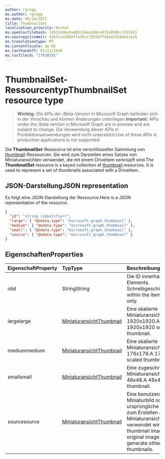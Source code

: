 ```yaml
---
author: rgregg
ms.author: rgregg
ms.date: 09/10/2017
title: ThumbnailSet
localization_priority: Normal
ms.openlocfilehash: 145134d6a3ad85134ea2d6c4d72e050bc17b31d1
ms.sourcegitcommit: d2b3ca32602ffa76cc7925d7f4d1e2258e611ea5
ms.translationtype: MT
ms.contentlocale: de-DE
ms.lasthandoff: 01/11/2019
ms.locfileid: "27830191"
---
```

# <a name="thumbnailset-resource-type"></a><span data-ttu-id="f18ec-102">ThumbnailSet-Ressourcentyp</span><span class="sxs-lookup"><span data-stu-id="f18ec-102">ThumbnailSet resource type</span></span>

> <span data-ttu-id="f18ec-103">**Wichtig:** Die APIs der /Beta-Version in Microsoft Graph befinden sich in der Vorschau und können Änderungen unterliegen.</span><span class="sxs-lookup"><span data-stu-id="f18ec-103">**Important:** APIs under the /beta version in Microsoft Graph are in preview and are subject to change.</span></span> <span data-ttu-id="f18ec-104">Die Verwendung dieser APIs in Produktionsanwendungen wird nicht unterstützt.</span><span class="sxs-lookup"><span data-stu-id="f18ec-104">Use of these APIs in production applications is not supported.</span></span>

<span data-ttu-id="f18ec-p102">Die **ThumbnailSet**-Ressource ist eine verschlüsselter Sammlung von [thumbnail](thumbnail.md)-Ressourcen. Sie wird zum Darstellen eines Satzes von Miniaturansichten verwendet, die mit einem DriveItem verknüpft sind.</span><span class="sxs-lookup"><span data-stu-id="f18ec-p102">The **ThumbnailSet** resource is a keyed collection of [thumbnail](thumbnail.md) resources. It is used to represent a set of thumbnails associated with a DriveItem.</span></span>

## <a name="json-representation"></a><span data-ttu-id="f18ec-107">JSON-Darstellung</span><span class="sxs-lookup"><span data-stu-id="f18ec-107">JSON representation</span></span>

<span data-ttu-id="f18ec-108">Es folgt eine JSON-Darstellung der Ressource.</span><span class="sxs-lookup"><span data-stu-id="f18ec-108">Here is a JSON representation of the resource.</span></span>

<!-- {
  "blockType": "resource",
  "optionalProperties": ["source", "small", "medium", "large"],
  "openType": true,
  "keyProperty": "id",
  "@odata.type": "microsoft.graph.thumbnailSet"
} -->

```json
{
  "id": "string (identifier)",
  "large": { "@odata.type": "microsoft.graph.thumbnail" },
  "medium": { "@odata.type": "microsoft.graph.thumbnail" },
  "small": { "@odata.type": "microsoft.graph.thumbnail" },
  "source": { "@odata.type": "microsoft.graph.thumbnail" }
}
```

## <a name="properties"></a><span data-ttu-id="f18ec-109">Eigenschaften</span><span class="sxs-lookup"><span data-stu-id="f18ec-109">Properties</span></span>

| <span data-ttu-id="f18ec-110">Eigenschaft</span><span class="sxs-lookup"><span data-stu-id="f18ec-110">Property</span></span> | <span data-ttu-id="f18ec-111">Typ</span><span class="sxs-lookup"><span data-stu-id="f18ec-111">Type</span></span>                      | <span data-ttu-id="f18ec-112">Beschreibung</span><span class="sxs-lookup"><span data-stu-id="f18ec-112">Description</span></span>                                                                       |
|:---------|:--------------------------|:----------------------------------------------------------------------------------|
| <span data-ttu-id="f18ec-113">id</span><span class="sxs-lookup"><span data-stu-id="f18ec-113">id</span></span>       | <span data-ttu-id="f18ec-114">String</span><span class="sxs-lookup"><span data-stu-id="f18ec-114">String</span></span>                    | <span data-ttu-id="f18ec-p103">Die ID innerhalb des Elements. Schreibgeschützt.</span><span class="sxs-lookup"><span data-stu-id="f18ec-p103">The id within the item. Read-only.</span></span>                                                |
| <span data-ttu-id="f18ec-117">large</span><span class="sxs-lookup"><span data-stu-id="f18ec-117">large</span></span>    | [<span data-ttu-id="f18ec-118">Miniaturansicht</span><span class="sxs-lookup"><span data-stu-id="f18ec-118">Thumbnail</span></span>](thumbnail.md) | <span data-ttu-id="f18ec-119">Eine skalierte Miniaturansicht von 1920x1920.</span><span class="sxs-lookup"><span data-stu-id="f18ec-119">A 1920x1920 scaled thumbnail.</span></span>                                                     |
| <span data-ttu-id="f18ec-120">medium</span><span class="sxs-lookup"><span data-stu-id="f18ec-120">medium</span></span>   | [<span data-ttu-id="f18ec-121">Miniaturansicht</span><span class="sxs-lookup"><span data-stu-id="f18ec-121">Thumbnail</span></span>](thumbnail.md) | <span data-ttu-id="f18ec-122">Eine skalierte Miniaturansicht von 176x176.</span><span class="sxs-lookup"><span data-stu-id="f18ec-122">A 176x176 scaled thumbnail.</span></span>                                                       |
| <span data-ttu-id="f18ec-123">small</span><span class="sxs-lookup"><span data-stu-id="f18ec-123">small</span></span>    | [<span data-ttu-id="f18ec-124">Miniaturansicht</span><span class="sxs-lookup"><span data-stu-id="f18ec-124">Thumbnail</span></span>](thumbnail.md) | <span data-ttu-id="f18ec-125">Eine zugeschnittene Miniaturansicht von 48x48.</span><span class="sxs-lookup"><span data-stu-id="f18ec-125">A 48x48 cropped thumbnail.</span></span>                                                        |
| <span data-ttu-id="f18ec-126">source</span><span class="sxs-lookup"><span data-stu-id="f18ec-126">source</span></span>   | [<span data-ttu-id="f18ec-127">Miniaturansicht</span><span class="sxs-lookup"><span data-stu-id="f18ec-127">Thumbnail</span></span>](thumbnail.md) | <span data-ttu-id="f18ec-128">Eine benutzerdefiniertes Miniaturbild oder das ursprüngliche Bild, das zum Erstellen anderer Miniaturansichten verwendet wird.</span><span class="sxs-lookup"><span data-stu-id="f18ec-128">A custom thumbnail image or the original image used to generate other thumbnails.</span></span> |

<!-- uuid: 8fcb5dbc-d5aa-4681-8e31-b001d5168d79
2015-10-25 14:57:30 UTC -->
<!-- {
  "type": "#page.annotation",
  "description": "ThumbnailSet enables access to thumbnails of different sizes",
  "section": "documentation",
  "tocPath": "Resources/ThumbnailSet"
} -->
